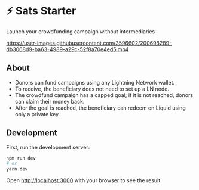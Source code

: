 # ⚡️ Sats Starter
Launch your crowdfunding campaign without intermediaries 

https://user-images.githubusercontent.com/3596602/200698289-db3068d9-ba63-4989-a29c-52f8a70e4ed5.mp4

## About

- Donors can fund campaigns using any Lightning Network wallet.
- To receive, the beneficiary does not need to set up a LN node.
- The crowdfund campaign has a capped goal; if it is not reached, donors can claim their money back.
- After the goal is reached, the beneficiary can redeem on Liquid using only a private key. 

## Development

First, run the development server:

```bash
npm run dev
# or
yarn dev
```

Open [http://localhost:3000](http://localhost:3000) with your browser to see the result.
